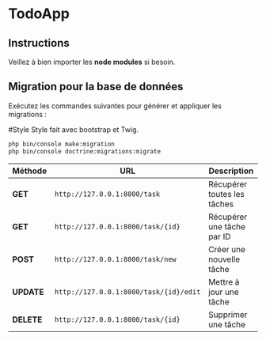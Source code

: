 # TodoApp

## Instructions
Veillez à bien importer les **node modules** si besoin.

## Migration pour la base de données
Exécutez les commandes suivantes pour générer et appliquer les migrations :

#Style
Style fait avec bootstrap et Twig.

```bash
php bin/console make:migration
php bin/console doctrine:migrations:migrate
```

| Méthode       | URL                                      | Description                 |
|--------------|-----------------------------------------|-----------------------------|
| **GET**      | `http://127.0.0.1:8000/task`           | Récupérer toutes les tâches |
| **GET**      | `http://127.0.0.1:8000/task/{id}`      | Récupérer une tâche par ID  |
| **POST**     | `http://127.0.0.1:8000/task/new`       | Créer une nouvelle tâche    |
| **UPDATE** | `http://127.0.0.1:8000/task/{id}/edit` | Mettre à jour une tâche     |
| **DELETE**   | `http://127.0.0.1:8000/task/{id}`           | Supprimer une tâche        |




